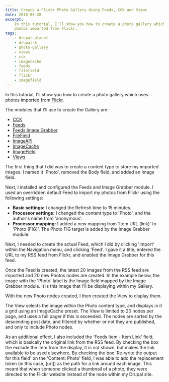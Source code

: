 ```yaml
---
title: Create a Flickr Photo Gallery Using Feeds, CCK and Views
date: 2010-06-28
excerpt:
    In this tutorial, I'll show you how to create a photo gallery which uses
    photos imported from Flickr.
tags:
    - drupal-planet
    - drupal-6
    - photo-gallery
    - views
    - cck
    - imagecache
    - feeds
    - filefield
    - flickr
    - imagefield
---
```


In this tutorial, I'll show you how to create a photo gallery which uses photos
imported from [Flickr](http://www.flickr.com).

The modules that I'll use to create the Gallery are:

- [CCK](http://drupal.org/project/cck)
- [Feeds](http://drupal.org/project/feeds)
- [Feeds Image Grabber](http://drupal.org/project/feeds_imagegrabber)
- [FileField](http://drupal.org/project/filefield)
- [ImageAPI](http://drupal.org/project/imageapi)
- [ImageCache](http://drupal.org/project/imagecache)
- [ImageField](http://drupal.org/project/imagefield)
- [Views](http://drupal.org/project/views)

The first thing that I did was to create a content type to store my imported
images. I named it 'Photo', removed the Body field, and added an Image field.

Next, I installed and configured the Feeds and Image Grabber module. I used an
overridden default Feed to import my photos from Flickr using the following
settings:

- **Basic settings:** I changed the Refresh time to 15 minutes.
- **Processor settings:** I changed the content type to 'Photo', and the
  author's name from 'anonymous'.
- **Processor mapping:** I added a new mapping from 'Item URL (link)' to 'Photo
  (FIG)'. The Photo FIG target is added by the Image Grabber module.

Next, I needed to create the actual Feed, which I did by clicking 'Import'
within the Navigation menu, and clicking 'Feed'. I gave it a title, entered the
URL to my RSS feed from Flickr, and enabled the Image Grabber for this feed.

Once the Feed is created, the latest 20 images from the RSS feed are imported
and 20 new Photos nodes are created. In the example below, the image with the
'Photo' label is the Image field mapped by the Image Grabber module. It is this
image that I'll be displaying within my Gallery.

With the new Photo nodes created, I then created the View to display them.

The View selects the image within the Photo content type, and displays in it a
grid using an ImageCache preset. The View is limited to 20 nodes per page, and
uses a full pager if this is exceeded. The nodes are sorted by the descending
post date, and filtered by whether or not they are published, and only to
include Photo nodes.

As an additional effect, I also included the 'Feeds Item - Item Link' field,
which is basically the original link from the RSS feed. By checking the box the
exclude the item from the display, it is not shown, but makes the link available
to be used elsewhere. By checking the box 'Re-write the output for this field'
on the 'Content: Photo' field, I was able to add the replacement token (in this
case, [url]) as the path for a link around each image. This meant that when
someone clicked a thumbnail of a photo, they were directed to the Flickr website
instead of the node within my Drupal site.
